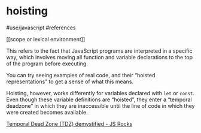 # hoisting
#use/javascript
#references

[[scope or lexical environment]]

This refers to the fact that JavaScript programs are interpreted in a specific way, which involves moving all function and variable declarations to the top of the program before executing.

You can try seeing examples of real code, and their “hoisted representations” to get a sense of what this means.

Hoisting, however, works differently for variables declared with `let` or `const`. Even though these variable definitions are “hoisted”, they enter a “temporal deadzone” in which they are inaccessible until the line of code in which they were created becomes available.

[Temporal Dead Zone (TDZ) demystified - JS Rocks](http://jsrocks.org/2015/01/temporal-dead-zone-tdz-demystified)